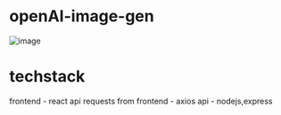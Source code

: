 # openAI-image-gen
![image](https://user-images.githubusercontent.com/71877477/206634188-9852a3cf-7bee-42be-8582-cea0c8a345ac.png)

# techstack
  frontend - react
  api requests from frontend - axios
  api - nodejs,express 
